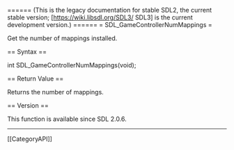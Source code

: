 ====== (This is the legacy documentation for stable SDL2, the current stable version; [https://wiki.libsdl.org/SDL3/ SDL3] is the current development version.) ======
= SDL_GameControllerNumMappings =

Get the number of mappings installed.

== Syntax ==

<syntaxhighlight lang='c'>
int SDL_GameControllerNumMappings(void);
</syntaxhighlight>

== Return Value ==

Returns the number of mappings.

== Version ==

This function is available since SDL 2.0.6.

----
[[CategoryAPI]]



